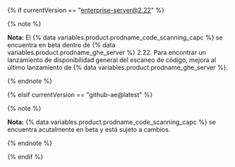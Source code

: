 {% if currentVersion == "enterprise-server@2.22" %}

{% note %}

**Nota:** El {% data variables.product.prodname_code_scanning_capc %} se encuentra en beta dentro de {% data variables.product.prodname_ghe_server %} 2.22. Para encontrar un lanzamiento de disponibilidad general del escaneo de código, mejora al último lanzamiento de {% data variables.product.prodname_ghe_server %}.

{% endnote %}

{% elsif currentVersion == "github-ae@latest" %}

{% note %}

**Nota:** {% data variables.product.prodname_code_scanning_capc %} se encuentra acutalmente en beta y está sujeto a cambios.

{% endnote %}

{% endif %}
